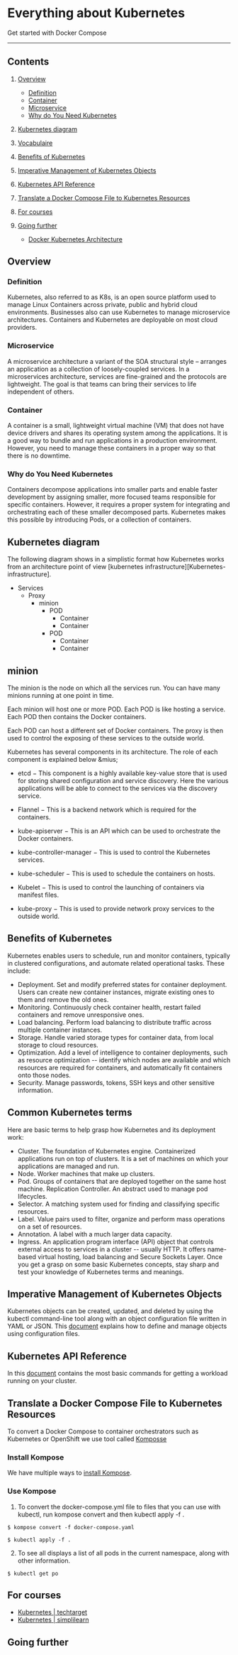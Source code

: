 # Everything about Kubernetes

Get started with Docker Compose

---
## Contents

1. [Overview](#Overview)
   * [Definition](#Definition)
   * [Container](#Container)
   * [Microservice](#Microservice)
   * [Why do You Need Kubernetes](#Why-do-You-Need-Kubernetes)
1. [Kubernetes diagram](#Kubernetes-diagram)
1. [Vocabulaire](#Vocabulaire)
1. [Benefits of Kubernetes](#Benefits-of-Kubernetes)
1. [Imperative Management of Kubernetes Objects](#Imperative-Management-of-Kubernetes-Objects)
1. [Kubernetes API Reference](#Kubernetes-API-Reference)
1. [Translate a Docker Compose File to Kubernetes Resources](#Translate-a-Docker-Compose-File-to-Kubernetes-Resources)
1. [For courses](#For-courses)

1. [Going further](#Going-further)
   * [Docker Kubernetes Architecture](#Docker-Kubernetes-Architecture)




## Overview
### Definition
 Kubernetes, also referred to as K8s, is an open source platform used to manage Linux Containers across private, public and hybrid cloud environments. Businesses also can use Kubernetes to manage microservice architectures. Containers and Kubernetes are deployable on most cloud providers.

### Microservice
 A microservice architecture a variant of the SOA structural style – arranges an application as a collection of loosely-coupled services. In a microservices architecture, services are fine-grained and the protocols are lightweight. The goal is that teams can bring their services to life independent of others.

### Container
A container is a small, lightweight virtual machine (VM) that does not have device drivers and shares its operating system among the applications. It is a good way to bundle and run applications in a production environment. However, you need to manage these containers in a proper way so that there is no downtime.

### Why do You Need Kubernetes
 Containers decompose applications into smaller parts and enable faster development by assigning smaller, more focused teams responsible for specific containers. However, it requires a proper system for integrating and orchestrating each of these smaller decomposed parts. Kubernetes makes this possible by introducing Pods, or a collection of containers.



## Kubernetes diagram
 The following diagram shows in a simplistic format how Kubernetes works from an architecture point of view [kubernetes infrastructure][Kubernetes-infrastructure].

* Services
    * Proxy
        * minion
            * POD
                * Container
                * Container
            * POD
                * Container
                * Container

## minion
 The minion is the node on which all the services run. You can have many minions running at one point in time. 
 
 Each minion will host one or more POD. Each POD is like hosting a service. Each POD then contains the Docker containers. 
 
 Each POD can host a different set of Docker containers. The proxy is then used to control the exposing of these services to the outside world.

 Kubernetes has several components in its architecture. The role of each component is explained below &mius;

 * etcd − This component is a highly available key-value store that is used for storing shared configuration and service discovery. Here the various applications will be able to connect to the services via the discovery service.

 * Flannel − This is a backend network which is required for the containers.

 * kube-apiserver − This is an API which can be used to orchestrate the Docker containers.

 * kube-controller-manager − This is used to control the Kubernetes services.

 * kube-scheduler − This is used to schedule the containers on hosts.

 * Kubelet − This is used to control the launching of containers via manifest files.

 * kube-proxy − This is used to provide network proxy services to the outside world.

## Benefits of Kubernetes
 Kubernetes enables users to schedule, run and monitor containers, typically in clustered configurations, and automate related operational tasks. These include:

 * Deployment. Set and modify preferred states for container deployment. Users can create new container instances, migrate existing ones to them and remove the old ones.
 * Monitoring. Continuously check container health, restart failed containers and remove unresponsive ones.
 * Load balancing. Perform load balancing to distribute traffic across multiple container instances.
 * Storage. Handle varied storage types for container data, from local storage to cloud resources.
 * Optimization. Add a level of intelligence to container deployments, such as resource optimization -- identify which nodes are available and which resources are required for containers, and automatically fit containers onto those nodes.
 * Security. Manage passwords, tokens, SSH keys and other sensitive information.

## Common Kubernetes terms
 Here are basic terms to help grasp how Kubernetes and its deployment work:

 *   Cluster. The foundation of Kubernetes engine. Containerized applications run on top of clusters. It is a set of machines on which your applications are managed and run.
 *   Node. Worker machines that make up clusters.
 *   Pod. Groups of containers that are deployed together on the same host machine.
Replication Controller. An abstract used to manage pod lifecycles.
 *   Selector. A matching system used for finding and classifying specific resources.
 *   Label. Value pairs used to filter, organize and perform mass operations on a set of resources.
 *   Annotation. A label with a much larger data capacity.
 *   Ingress. An application program interface (API) object that controls external access to services in a cluster -- usually HTTP. It offers name-based virtual hosting, load balancing and Secure Sockets Layer. Once you get a grasp on some basic Kubernetes concepts, stay sharp and test your knowledge of Kubernetes terms and meanings.

## Imperative Management of Kubernetes Objects
 Kubernetes objects can be created, updated, and deleted by using the kubectl command-line tool along with an object configuration file written in YAML or JSON. This [document][KOUCF] explains how to define and manage objects using configuration files.

## Kubernetes API Reference
 In this [document][API] contains the most basic commands for getting a workload running on your cluster.

## Translate a Docker Compose File to Kubernetes Resources
 To convert a Docker Compose to container orchestrators such as Kubernetes or OpenShift we use tool called [Komposse][kompose]

### Install Kompose
 We have multiple ways to [install Kompose][ik].
### Use Kompose
1. To convert the docker-compose.yml file to files that you can use with kubectl, run kompose convert and then kubectl apply -f <output file>.
```
$ kompose convert -f docker-compose.yaml

$ kubectl apply -f .
```
2. To see all displays a list of all pods in the current namespace, along with other information.
```
$ kubectl get po
```




## For courses
* [Kubernetes | techtarget](https://www.techtarget.com/searchitoperations/definition/Google-Kubernetes)
* [Kubernetes | simplilearn](https://www.simplilearn.com/tutorials/kubernetes-tutorial/what-is-kubernetes)


## Going further



[KOUCF]:https://kubernetes.io/docs/tasks/manage-kubernetes-objects/imperative-config/#:~:text=Using%20Configuration%20Files-,Imperative%20Management%20of%20Kubernetes%20Objects%20Using%20Configuration%20Files,manage%20objects%20using%20configuration%20files.
[API]:https://kubernetes.io/docs/reference/generated/kubernetes-api/v1.24/#-strong-api-overview-strong-
[kompose]:https://kompose.io/
[ik]:https://kompose.io/installation/

